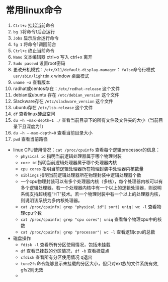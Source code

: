 常用linux命令
===
1. `Ctrl+z` 挂起当前命令
2. `bg 1`将命令1后台运行
3. `Jobs` 显示后台运行命令
4. `fg 1` 将命令1调回前台
5. `Ctrl+c` 终止当前命令
6. `Nano` 文本编辑器  ctrl+o 写入 ctrl+x 离开
7. `Sudo passwd` 设置root密码
8. 更改开机模式：`/etc/X11/default-display-manager`：
`false`命令行模式
`usr/sbin/lightdm` x window 桌面模式
9. `uname –a` 查看版本
10. radhat或centos存在：`/etc/redhat-release` 这个文件
11. debian或ubuntu 存在 `/etc/debian_version` 这个文件
12. Slackware存在 `/etc/slackware_version` 这个文件
13. ubuntu存在 `/etc/lsb-release` 这个文件
14. `df` 查看linux硬盘空间
15. `du –h –max-depth=1 ./` 查看当前目录下的所有文件及文件夹的大小（当前目录下且深度为1）
16. `du –h –-max-depth=0` 查看当前目录大小
17. `pwd` 查看当前路径
+ linux CPU使用情况：`cat /proc/cpuinfo` 查看每个逻辑processor的信息：
	+ `physical id` 指明当前逻辑处理器属于哪个物理封装
	+ `core id` 	指明当前逻辑处理器属于哪个处理器内核
	+ `cpu cores` 	指明当前逻辑处理器所在物理封装中处理器内核数量
	+ `siblings` 	指明当前逻辑处理器所在物理封装中逻辑处理器个数
	+ 一个cpu物理封装可以有多个处理器内核（多核），每个处理器内核可以有多个逻辑处理器。若一个处理器内核中有一个以上的逻辑处理器，则说明系统支持超线程“HT”技术。若一个物理封装中有一个以上的处理器内核，则说明该系统为多内核处理器。
	+ `cat /proc/cpuinfo| grep "physical id"| sort| uniq| wc -l` 查看物理cpu个数
	+ `cat /proc/cpuinfo| grep "cpu cores"| uniq` 查看每个物理cpu中的核数
	+ `cat /proc/cpuinfo| grep "processor"| wc -l` 查看逻辑cpu的总数
+ 磁盘操作
	+ `fdisk -l` 查看所有分区使用情况，包括未挂载
	+ `df` 查看已挂载的分区情况，`df -h` 查看挂载点
	+ `cfdisk` 查看所有分区使用情况 q退出
	+ `tune2fs`命令能够显示未挂载的分区大小，但只对ext族的文件系统有效, gfs2则无效
	+ 